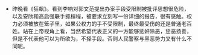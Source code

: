 - 昨晚看《狂飙》。看到李响对郭文范提出办案手段受限制被批评思想很危险，以及安欣和高启强联手抓程程，被要求立刻写一份详细的报告，很有感触。权力必须被放在笼子里，如果公权力的手不受限制，最终最受伤的还是普通老百姓。站在上帝视角上看，当然希望代表正义的一方能够惩奸除恶，惩恶扬善，但是不代表他可以为所欲为，不择手段。否则人民警察与黑恶势力又有什么不同呢。